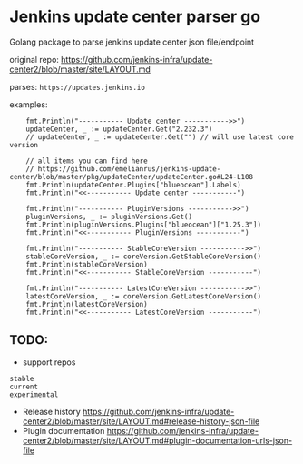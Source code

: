 
# Jenkins update center parser go

Golang package to parse jenkins update center json file/endpoint

original repo:
https://github.com/jenkins-infra/update-center2/blob/master/site/LAYOUT.md

parses:
`https://updates.jenkins.io`

examples:

```
	fmt.Println("----------- Update center ----------->>")
	updateCenter, _ := updateCenter.Get("2.232.3")
	// updateCenter, _ := updateCenter.Get("") // will use latest core version

	// all items you can find here
	// https://github.com/emelianrus/jenkins-update-center/blob/master/pkg/updateCenter/updateCenter.go#L24-L108
	fmt.Println(updateCenter.Plugins["blueocean"].Labels)
	fmt.Println("<<----------- Update center -----------")

	fmt.Println("----------- PluginVersions ----------->>")
	pluginVersions, _ := pluginVersions.Get()
	fmt.Println(pluginVersions.Plugins["blueocean"]["1.25.3"])
	fmt.Println("<<----------- PluginVersions -----------")

	fmt.Println("----------- StableCoreVersion ----------->>")
	stableCoreVersion, _ := coreVersion.GetStableCoreVersion()
	fmt.Println(stableCoreVersion)
	fmt.Println("<<----------- StableCoreVersion -----------")

	fmt.Println("----------- LatestCoreVersion ----------->>")
	latestCoreVersion, _ := coreVersion.GetLatestCoreVersion()
	fmt.Println(latestCoreVersion)
	fmt.Println("<<----------- LatestCoreVersion -----------")
```


## TODO:

* support repos
```
stable
current
experimental
```

* Release history https://github.com/jenkins-infra/update-center2/blob/master/site/LAYOUT.md#release-history-json-file
* Plugin documentation https://github.com/jenkins-infra/update-center2/blob/master/site/LAYOUT.md#plugin-documentation-urls-json-file
